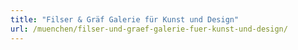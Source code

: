 ```yaml
---
title: "Filser & Gräf Galerie für Kunst und Design"
url: /muenchen/filser-und-graef-galerie-fuer-kunst-und-design/
---
```

